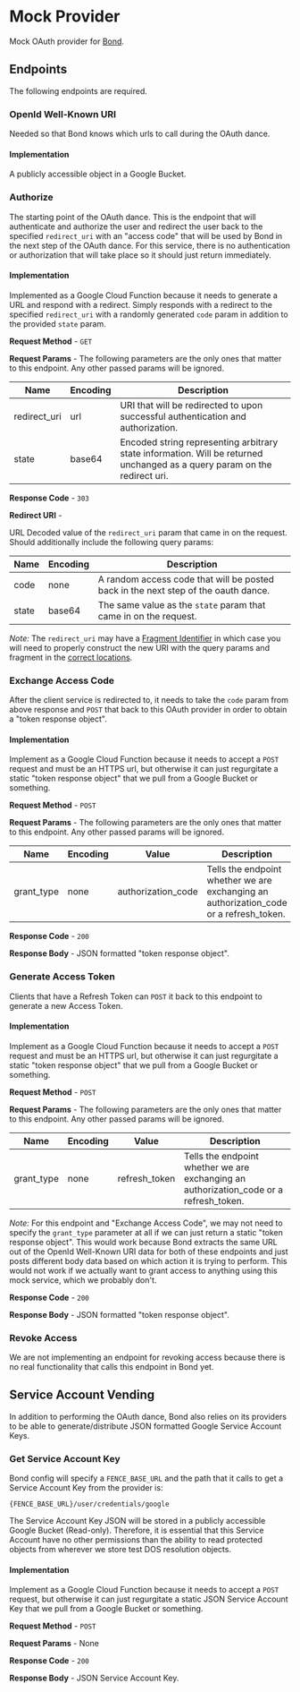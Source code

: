 # Mock Provider

Mock OAuth provider for [Bond](https://github.com/DataBiosphere/bond).

## Endpoints

The following endpoints are required.

### OpenId Well-Known URI

Needed so that Bond knows which urls to call during the OAuth dance.

#### Implementation

A publicly accessible object in a Google Bucket.

### Authorize

The starting point of the OAuth dance.  This is the endpoint that will authenticate and authorize the
user and redirect the user back to the specified `redirect_uri` with an "access code" that will be used by Bond in the
next step of the OAuth dance.  For this service, there is no authentication or authorization that will take place so it
should just return immediately.

#### Implementation

Implemented as a Google Cloud Function because it needs to generate a URL and respond with a redirect.  Simply responds 
with a redirect to the specified `redirect_uri` with a randomly generated `code` param in addition to the provided 
`state` param. 

**Request Method** - `GET`

**Request Params** - The following parameters are the only ones that matter to this endpoint.  Any other passed params 
will be ignored.

| Name         | Encoding | Description                                                                                                                |
|--------------|----------|----------------------------------------------------------------------------------------------------------------------------|
| redirect_uri | url      | URI that will be redirected to upon successful authentication and authorization.                                           |
| state        | base64   | Encoded string representing arbitrary state information.  Will be returned unchanged as a query param on the redirect uri. |

**Response Code** - `303`

**Redirect URI** -

URL Decoded value of the `redirect_uri` param that came in on the request.  Should additionally include the following 
query params:

| Name  | Encoding | Description                                                                        |
|-------|----------|------------------------------------------------------------------------------------|
| code  | none     | A random access code that will be posted back in the next step of the oauth dance. |
| state | base64   | The same value as the `state` param that came in on the request.                   |

_Note:_ The `redirect_uri` may have a [Fragment Identifier](https://en.wikipedia.org/wiki/Fragment_identifier) in which 
case you will need to properly construct the new URI with the query params and fragment in the 
[correct locations](https://en.wikipedia.org/wiki/URL#Syntax).

### Exchange Access Code

After the client service is redirected to, it needs to take the `code` param from above response and `POST`
that back to this OAuth provider in order to obtain a "token response object".

#### Implementation

Implement as a Google Cloud Function because it needs to accept a `POST` request and must be an HTTPS url, but 
otherwise it can just regurgitate a static "token response object" that we pull from a Google Bucket or something.

**Request Method** - `POST`

**Request Params** - The following parameters are the only ones that matter to this endpoint.  Any other passed params 
will be ignored.

| Name       | Encoding | Value              | Description                                                                            |
|------------|----------|--------------------|----------------------------------------------------------------------------------------|
| grant_type | none     | authorization_code | Tells the endpoint whether we are exchanging an authorization_code or a refresh_token. |

**Response Code** - `200`

**Response Body** - JSON formatted "token response object".

### Generate Access Token

Clients that have a Refresh Token can `POST` it back to this endpoint to generate a new Access Token. 

#### Implementation

Implement as a Google Cloud Function because it needs to accept a `POST` request and must be an HTTPS url, but 
otherwise it can just regurgitate a static "token response object" that we pull from a Google Bucket or something.

**Request Method** - `POST`

**Request Params** - The following parameters are the only ones that matter to this endpoint.  Any other passed params 
will be ignored.

| Name       | Encoding | Value         | Description                                                                            |
|------------|----------|---------------|----------------------------------------------------------------------------------------|
| grant_type | none     | refresh_token | Tells the endpoint whether we are exchanging an authorization_code or a refresh_token. |

_Note:_ For this endpoint and "Exchange Access Code", we may not need to specify the `grant_type` parameter at all if we 
can just return a static "token response object".  This would work because Bond extracts the same URL out of the OpenId 
Well-Known URI data for both of these endpoints and just posts different body data based on which action it is trying to
perform.  This would not work if we actually want to grant access to anything using this mock service, which we probably
don't.

**Response Code** - `200`

**Response Body** - JSON formatted "token response object".

### Revoke Access

We are not implementing an endpoint for revoking access because there is no real functionality that calls this endpoint
in Bond yet.

## Service Account Vending

In addition to performing the OAuth dance, Bond also relies on its providers to be able to generate/distribute JSON 
formatted Google Service Account Keys.  

### Get Service Account Key

Bond config will specify a `FENCE_BASE_URL` and the path that it calls to get a Service Account Key from the provider 
is:

`{FENCE_BASE_URL}/user/credentials/google`

The Service Account Key JSON will be stored in a publicly accessible Google Bucket (Read-only).  Therefore, it is 
essential that this Service Account have no other permissions than the ability to read protected objects from wherever
we store test DOS resolution objects.

#### Implementation

Implement as a Google Cloud Function because it needs to accept a `POST` request, but otherwise it can just regurgitate
a static JSON Service Account Key that we pull from a Google Bucket or something.

**Request Method** - `POST`

**Request Params** - None

**Response Code** - `200`

**Response Body** - JSON Service Account Key.

